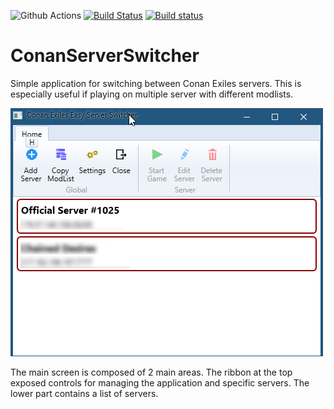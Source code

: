 ![Github Actions](https://github.com/Tdue21/ConanServerSwitcher/workflows/.NET%20Core%20Desktop/badge.svg) 
[![Build Status](https://dev.azure.com/duenet/Conan%20Exiles%20Server%20Switcher/_apis/build/status/Tdue21.ConanServerSwitcher?branchName=master)](https://dev.azure.com/duenet/Conan%20Exiles%20Server%20Switcher/_build/latest?definitionId=3&branchName=master) 
[![Build status](https://ci.appveyor.com/api/projects/status/ge8a847r0kbi127n?svg=true)](https://ci.appveyor.com/project/tdue21/conanserverswitcher)

# ConanServerSwitcher
Simple application for switching between Conan Exiles servers. This is especially useful if playing on multiple server with different modlists. 

![Main Screen](/Images/MainScreen.png)

The main screen is composed of 2 main areas. The ribbon at the top exposed controls for managing the application and specific servers. 
The lower part contains a list of servers. 

